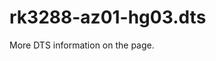 # rk3288-az01-hg03.dts

More DTS information on the [](Linux-DTSs.md) page.

<code-block src="dts/rk3288-az01-hg03.dts" />
